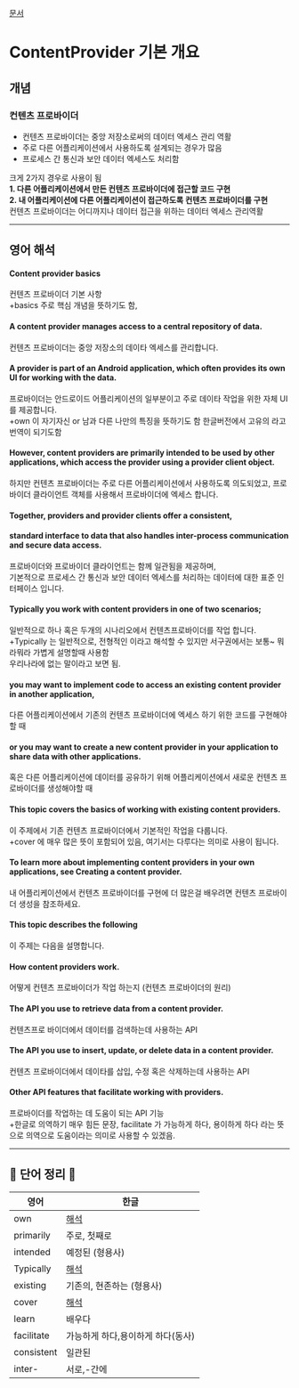 [문서](https://developer.android.com/guide/topics/providers/content-provider-basics?hl=en)    
    
# ContentProvider 기본 개요    
   
## 개념   
   
### 컨텐츠 프로바이더   
   
- 컨텐츠 프로바이더는 중앙 저장소로써의 데이터 엑세스 관리 역활   
- 주로 다른 어플리케이션에서 사용하도록 설계되는 경우가 많음   
- 프로세스 간 통신과 보안 데이터 엑세스도 처리함   
   
크게 2가지 경우로 사용이 됨   
**1. 다른 어플리케이션에서 만든 컨텐츠 프로바이더에 접근할 코드 구현**   
**2. 내 어플리케이션에 다른 어플리케이션이 접근하도록 컨텐츠 프로바이더를 구현**   
컨텐츠 프로바이더는 어디까지나 데이터 접근을 위하는 데이터 엑세스 관리역활   
   
-------------------------------------------------   
## 영어 해석   
#### Content provider basics   
컨텐츠 프로바이더 기본 사항   
+basics 주로 핵심 개념을 뜻하기도 함,   
   
#### A content provider manages access to a central repository of data.   
컨텐츠 프로바이더는 중앙 저장소의 데이타 엑세스를 관리합니다.   
   
#### A provider is part of an Android application, which often provides its own UI for working with the data.   
프로바이더는 안드로이드 어플리케이션의 일부분이고 주로 데이타 작업을 위한 자체 UI를 제공합니다.   
+own 이 자기자신 or 남과 다른 나만의 특징을 뜻하기도 함 한글버전에서 고유의 라고 번역이 되기도함   
   
#### However, content providers are primarily intended to be used by other applications, which access the provider using a provider client object.  
하지만 컨텐츠 프로바이더는 주로 다른 어플리케이션에서 사용하도록 의도되었고, 프로바이더 클라이언트 객체를 사용해서 프로바이더에 엑세스 합니다.   
    
#### Together, providers and provider clients offer a consistent,    
#### standard interface to data that also handles inter-process communication and secure data access.   
프로바이더와 프로바이더 클라이언트는 함께 일관됨을 제공하며,   
기본적으로 프로세스 간 통신과 보안 데이터 엑세스를 처리하는 데이터에 대한 표준 인터페이스 입니다.    
   
#### Typically you work with content providers in one of two scenarios;   
일반적으로 하나 혹은 두개의 시나리오에서 컨텐츠프로바이더를 작업 합니다.   
+Typically 는 일반적으로, 전형적인 이라고 해석할 수 있지만 서구권에서는 보통~ 뭐라뭐라 가볍게 설명할때 사용함    
우리나라에 없는 말이라고 보면 됨.   
   
#### you may want to implement code to access an existing content provider in another application,   
다른 어플리케이션에서 기존의 컨텐츠 프로바이더에 엑세스 하기 위한 코드를 구현해야할 때   
    
#### or you may want to create a new content provider in your application to share data with other applications.  
혹은 다른 어플리케이션에 데이터를 공유하기 위해 어플리케이션에서 새로운 컨텐츠 프로바이더를 생성해야할 때    
   
#### This topic covers the basics of working with existing content providers.   
이 주제에서 기존 컨텐츠 프로바이더에서 기본적인 작업을 다룹니다.   
+cover 에 매우 많은 뜻이 포함되어 있음, 여기서는 다루다는 의미로 사용이 됩니다.   
   
#### To learn more about implementing content providers in your own applications, see Creating a content provider.   
내 어플리케이션에서 컨텐츠 프로바이더를 구현에 더 많은걸 배우려면 컨텐츠 프로바이더 생성을 참조하세요.   
   
#### This topic describes the following   
이 주제는 다음을 설명합니다.   

#### How content providers work.   
어떻게 컨텐츠 프로바이더가 작업 하는지 (컨텐츠 프로바이더의 원리)   
   
#### The API you use to retrieve data from a content provider.   
컨텐츠프로 바이더에서 데이터를 검색하는데 사용하는 API   
   
#### The API you use to insert, update, or delete data in a content provider.   
컨텐츠 프로바이더에서 데이타를 삽입, 수정 혹은 삭제하는데 사용하는 API   
   
#### Other API features that facilitate working with providers.   
프로바이더를 작업하는 데 도움이 되는 API 기능   
+한글로 의역하기 매우 힘든 문장, facilitate 가 가능하게 하다, 용이하게 하다 라는 뜻으로 의역으로 도움이라는 의미로 사용할 수 있겠음.   



-----------------------------------
   
## 📗 단어 정리 📘   
   
|영어|한글|
|---|---|
|own|[해석](http://aha-dic.com/View.asp?Word=own)|
|primarily|주로, 첫째로|
|intended|예정된 (형용사)|
|Typically|[해석](https://m.blog.naver.com/doctorkey99/221083168548)|
|existing| 기존의, 현존하는 (형용사)|
|cover|[해석](https://engoo.co.kr/app/words/word/cover/zga0ELstQmCjlQAAAABteg)|
|learn|배우다|
|facilitate|가능하게 하다,용이하게 하다(동사)|
|consistent|일관된|
|inter-| 서로,-간에|
